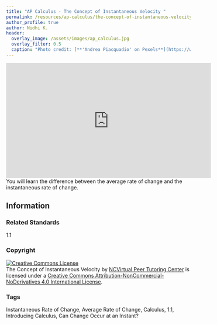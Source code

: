 ```yaml
---
title: "AP Calculus - The Concept of Instantaneous Velocity "
permalink: /resources/ap-calculus/the-concept-of-instantaneous-velocity
author_profile: true
author: Nidhi K.
header:
  overlay_image: /assets/images/ap_calculus.jpg
  overlay_filter: 0.5
  caption: "Photo credit: [**'Andrea Piacquadio' on Pexels**](https://www.pexels.com/photo/woman-holding-books-3768126/)"
---
```

<!--
Needs a proper link (either from history or ap calc website URL)

<a href="/resources/ap-calculus-ab">
  <span style="font-size: 48px; color: #00000;">
    <i class="fas fa-arrow-circle-left"> </i>
  </span>
</a> 
-->

<iframe width="560" height="315" src="https://ncvps.yuja.com/V/Video?v=2527974&node=9170970&a=1053602643&preload=false" frameborder="0" webkitallowfullscreen mozallowfullscreen allowfullscreen></iframe>
You will learn the difference between the average rate of change and the instantaneous rate of change.

## Information

### Related Standards
1.1

### Copyright
<a rel="license" href="http://creativecommons.org/licenses/by-nc-nd/4.0/"><img alt="Creative Commons License" style="border-width:0" src="https://i.creativecommons.org/l/by-nc-nd/4.0/88x31.png" /></a><br /><span xmlns:dct="http://purl.org/dc/terms/" href="http://purl.org/dc/dcmitype/MovingImage" property="dct:title" rel="dct:type">The Concept of Instantaneous Velocity</span> by <a xmlns:cc="http://creativecommons.org/ns#" href="/resources/ap-calculus/the-concept-of-instantaneous-velocity" property="cc:attributionName" rel="cc:attributionURL">NCVirtual Peer Tutoring Center</a> is licensed under a <a rel="license" href="http://creativecommons.org/licenses/by-nc-nd/4.0/">Creative Commons Attribution-NonCommercial-NoDerivatives 4.0 International License</a>.

### Tags
Instantaneous Rate of Change, Average Rate of Change, Calculus, 1.1, Introducing Calculus, Can Change Occur at an Instant?

